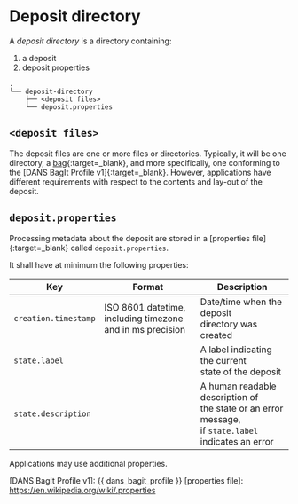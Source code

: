 Deposit directory
=================

A _deposit directory_ is a directory containing:

1. a deposit
2. deposit properties

```text
.
└── deposit-directory
    ├── <deposit files>
    └── deposit.properties
```

`<deposit files>`
-----------------
The deposit files are one or more files or directories. Typically, it will be one directory, a [bag]{:target=_blank}, and more specifically, one
conforming to the [DANS BagIt Profile v1]{:target=_blank}. However, applications have different requirements with respect to the contents and lay-out of the
deposit.

`deposit.properties`
--------------------
Processing metadata about the deposit are stored in a [properties file]{:target=_blank} called `deposit.properties`.

It shall have at minimum the following properties:

| Key                   | Format                                                         | Description                                                                                                  |
|-----------------------|----------------------------------------------------------------|--------------------------------------------------------------------------------------------------------------|
| `creation.timestamp`  | ISO 8601 datetime, <br/>including timezone and in ms precision | Date/time when the deposit<br/> directory was created                                                        |
| `state.label`         |                                                                | A label indicating the current<br/> state of the deposit                                                     |
| `state.description`   |                                                                | A human readable description of <br/>the state or an error message, <br/>if `state.label` indicates an error | 

Applications may use additional properties.


[bag]: https://tools.ietf.org/html/rfc8493
[DANS BagIt Profile v1]: {{ dans_bagit_profile }}
[properties file]: https://en.wikipedia.org/wiki/.properties
